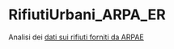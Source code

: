 # RifiutiUrbani_ARPA_ER

Analisi dei [dati sui rifiuti forniti da ARPAE](https://dati.arpae.it/dataset/rifiuti-urbani-per-comune)
